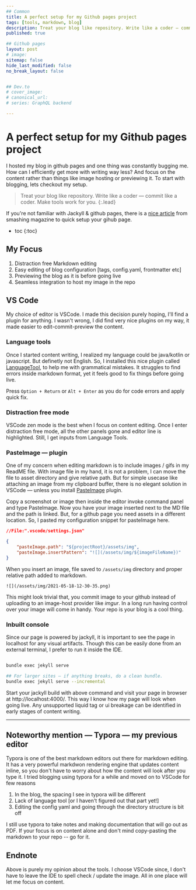```yaml
---
## Common
title: A perfect setup for my Github pages project
tags: [tools, markdown, blog]
description: Treat your blog like repository. Write like a coder — commit like a coder. Make tools work for you. Get most out of your github pages and focus on content and let the tools do magic for you.
published: true

## Github pages
layout: post
# image: 
sitemap: false
hide_last_modified: false
no_break_layout: false


## Dev.to
# cover_image: 
# canonical_url: 
# series: GraphQL backend

---
```


# A perfect setup for my Github pages project
I hosted my blog in github pages and one thing was constantly bugging me. How can I efficiently get more with writing way less? And focus on the content rather than things like image hosting or previewing it. To start with blogging, lets checkout my setup.

> Treat your blog like repository. Write like a coder — commit like a coder. Make tools work for you.
{:.lead}

If you're not familiar with Jackyll & github pages, there is a [nice article](https://www.smashingmagazine.com/2014/08/build-blog-jekyll-github-pages/) from smashing magazine to quick setup your gihub page.

* toc
{:toc}

## My Focus
1. Distraction free Markdown editing
2. Easy editing of blog configuration [tags, config.yaml, frontmatter etc]
3. Previewing the blog as it is before going live
4. Seamless integration to host my image in the repo 

## VS Code
My choice of editor is VSCode. I made this decision purely hoping, I'll find a plugin for anything. I wasn't wrong, I did find very nice plugins on my way, it made easier to edit-commit-preview the content.

### Language tools
Once I started content writing, I realized my language could be java/kotlin or javascript. But definetly not English. So, I installed this nice plugin called [LanguageTool](https://marketplace.visualstudio.com/items?itemName=adamvoss.vscode-languagetool), to help me with grammatical mistakes. It struggles to find errors inside markdown format, yet it feels good to fix things before going live.

Press `Option + Return` or `Alt + Enter` as you do for code errors and apply quick fix.

### Distraction free mode
VSCode zen mode is the best when I focus on content editing. Once I enter distraction free mode, all the other panels gone and editor line is highlighted. Still, I get inputs from Language Tools.

### PasteImage — plugin
One of my concern when editing markdown is to include images / gifs in my ReadME file. With image file in my hand, it is not a problem, I can move the file to asset directory and give relative path. But for simple usecase like attaching an image from my clipboard buffer, there is no elegant solution in VSCode — unless you install [PasteImage](https://marketplace.visualstudio.com/items?itemName=mushan.vscode-paste-image) plugin.

Copy a screenshot or image then inside the editor invoke command panel and type PasteImage. Now you have your image inserted next to the MD file and the path is linked. But, for a github page you need assets in a different location. So, I pasted my configuration snippet for pasteImage here.

```json
//File:".vscode/settings.json"

{
    "pasteImage.path": "${projectRoot}/assets/img",
    "pasteImage.insertPattern": "![](/assets/img/${imageFileName})"
}
```

When you insert an image, file saved to `/assets/img` directory and proper relative path added to markdown.
```
![](/assets/img/2021-05-18-12-30-35.png)
```

This might look trivial that, you commit image to your github instead of uploading to an image-host provider like *imgur*. In a long run having control over your image will come in handy. Your repo is your blog is a cool thing.

### Inbuilt console
Since our page is powered by jackyll, it is important to see the page in localhost for any visual artifacts. Though this can be easily done from an external terminal, I prefer to run it inside the IDE.

```bash

bundle exec jekyll serve

## For larger sites — if anything breaks, do a clean bundle.
bundle exec jekyll serve --incremental

```

Start your jackyll build with above command and visit your page in browser at http://localhost:4000/. This way I know how my page will look when going live. Any unsupported liquid tag or ui breakage can be identified in early stages of content writing.

---
## Noteworthy mention — Typora — my previous editor
Typora is one of the best markdown editors out there for markdown editing. It has a very powerful markdwon rendering engine that updates content inline, so you don't have to worry about how the content will look after you type it. I tried blogging using typora for a while and moved on to VSCode for few reasons
1. In the blog, the spacing I see in typora will be different
2. Lack of language tool [or I haven't figured out that part yet!]
3. Editing the config yaml and going through the directory structure is bit off

I still use typora to take notes and making documentation that will go out as PDF. If your focus is on content alone and don't mind copy-pasting the markdown to your repo -- go for it.

## Endnote
Above is purely my opinion about the tools. I choose VSCode since, I don't have to leave the IDE to spell check / update the image. All in one place will let me focus on content.